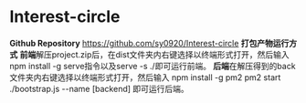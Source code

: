 # Interest-circle
**Github Repository**
https://github.com/sy0920/Interest-circle
**打包产物运行方式**
**前端**解压project.zip后，在dist文件夹内右键选择以终端形式打开，然后输入npm install -g serve指令以及serve -s ./即可运行前端。
**后端**在解压得到的back文件夹内右键选择以终端形式打开，然后输入
npm install -g pm2
pm2 start ./bootstrap.js --name [backend]
即可运行后端。


